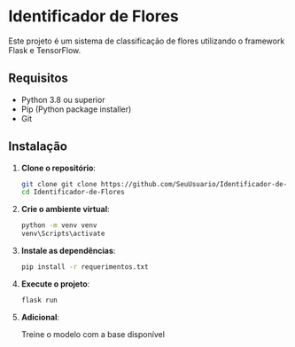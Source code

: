 # Identificador de Flores

Este projeto é um sistema de classificação de flores utilizando o framework Flask e TensorFlow.

## Requisitos

- Python 3.8 ou superior
- Pip (Python package installer)
- Git

## Instalação

1. **Clone o repositório**:
   ```bash
   git clone git clone https://github.com/SeuUsuario/Identificador-de-Flores.git
   cd Identificador-de-Flores

3. **Crie o ambiente virtual**:
    ```bash
    python -m venv venv
    venv\Scripts\activate

4. **Instale as dependências**:
    ```bash
    pip install -r requerimentos.txt

5. **Execute o projeto**:
    ```bash
    flask run

6. **Adicional**:

    Treine o modelo com a base disponível
